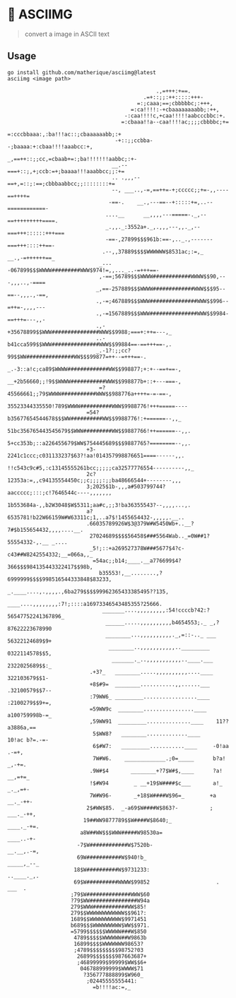 # 📸 ASCIIMG 

> convert a image in ASCII text


## Usage

```
go install github.com/matherique/asciimg@latest
asciimg <image path>
```           
                                                                                                          
                                                                                                          
                                                                                                          
                                                                                                          
                                                                                                          
                                                   .,=+++:+==.                                            
                                               .=+::;;:++:::::+++-                                        
                                             =:;caaa;==;cbbbbbc;:+++,                                     
                                           =:ca!!!!:-+cbaaaaaaaabb;:++,                                   
                                         -:caa!!!!c,+caa!!!!!aabcccbbc:+.                                 
                                        =:cbaaa!!a--caa!!!!ac;;;;cbbbbc;+=                                
                                       =:cccbbaaa:,:ba!!!ac::;cbaaaaaabb;:+                               
                                      -+::;;ccbba--;baaaa:+:cbaa!!!!aaabcc:+,                             
                                     _,==++::;;cc,=cbaab+=:;ba!!!!!!!aabbc;:+-                            
                                     __.--===+::;,+;ccb:=+;baaaa!!!aaabbcc;;:+=                           
                                     .. .,,,--==+,=::;:==;cbbbaabbcc;;::::::::+=                          
                                     --, ___..,-=,==++=-+;ccccc;;+=-,,----==++++=                         
                                    -==-.    __.,---==--+:::::+=,..--============-                        
                                   ....__      __,,,,---=====-._,--==+++++++++====.                       
                                   _.,,._:3552a+._,.,,,---,,._,--===+++::::::+++===                       
                                   -==-,27899$$$961b:==-,.._.,-------===+++::::++==-                      
                                  .--,,37889$$$$WWWWWW$8531ac;:=,_    __.,-=++++++==_                     
                                 _----067899$$$WWWW#########WWW$974!=,,..._..-=+++==-                     
                                 ,-==;56789$$$WWWW############WWWW$$90,---,,,..,-====                     
                                _,==-257889$$$WWWW#############WWW$$$95--==--,,,.,-==,                    
                                .,-=;467889$$$WWW###############WWW$$996--=++=-,,,,---                    
                                .,-=1567889$$$WWW###############WWW$$9984-==+++=---,,-                    
                                .,-+35678899$$WWW###############WWW$$9988;===+:++=---,_                   
                                ..-b41cca599$$WWW###############WWW$$99884==-==+++==-,.                   
                                _.-1?:;;cc?99$$WW###############WW$$$99877=++--=+++==-.                   
                                _.-3::a!c;ca89$WWWW#############WW$$998877;+:+--==+==-,                   
                                __+2b56660;;!9$$WWWW###########WWW$$998877b+::+---===-,                   
                                 =?45566661;;79$WWWW###########WWW$$988776a++++=-=-==-,                   
                              35523344335550!789$WWWW##########WWW$9988776!+++=====----                   
                             =54?b35677654544678$$$WW##########WW$$9988776!:+======--,,_                  
                              51bc356765443545679$$WWW#########WW$$9887766!++======--,,.                  
                              5+cc353b;::a226455679$WW$754445689$$$9887765?========--,,.                  
                             +3-2241c1ccc;c031133237$63?!aa!014357998876651====------,,.                  
                             !!c543c9c#5,:c13145555261bcc;;;;;ca32577776554----------,,_                  
                             2c?12353a:=,,c94135554450c;;c;;;;:;;ba48666544+--------,,,                   
                             3;2025$1b-,,,a#503799744?aaccccc;:::;c!7646544c----,,,,,,,                   
                             1b553684a-,,b2W3048$W$5311;aa#c,;;3!ba36355543?--,,,,...,.                   
                             a?6535781!b22W66159W#W63311c;1,..a7$!1455654432-,,,,,.__..                   
                             .66035789926W$3@379W#W5450Wb+..__?7#$b155654432,,,,....__.                   
                              27024689$$$$56458$###5564Wab.._=0W##1?55554332-,.__ _....                   
                              _5!;::+a269527378W###5677$4?c-c43##W8242554332;__=066a,,_                   
                               =54ac;;b14;____.__a776699$4?366$$$984135443322417$$98b,                    
                                 b35553!,__........,?6999999$$$$998516544333848$83233,                    
                                   _.____....,.,,,,.,6ba279$$$$99962365433385495??135,                    
                                     ____....,,,,,,,,:7!;::::a16973346543485355?25666.                    
                                  _______....,,,,,,,,,:54!ccccb?42:?56547752241367896_                    
                                   ______.....,,,,,,,,,,b4654553;._ _,?87622223678990                     
                                   ________...,,,,,,,,,,._,=::-.._ ___ 56322124689$9+                     
                                    ________..,,,,,,,,,,,.._________   0322114578$$5,                     
                                     _______._..,,,,,,,,,,,..____.___  2322025689$$:_                     
                              .+3?_   ________.....,,,,,,,,,,....____  322103679$$1-                      
                              +8$#9=  ________...........,,......___  .32100579$$7--                      
                              :79WW6_ _________.................____  :2100279$$9+=,                      
                              =59WW9c  ________................____   a100?59998b-=_                      
                              ,59WW91  _________..............____    11??a3886a,==                       
                               5$WW8?   ________.............____     10!ac b?=.-=-                       
                               6$#W7:   _________...........____     -0!aa    .-=+,                       
                               7W#W6.    _____________.;0=_____      b?a!    _,-+=.                       
                              .9W#$4       ________+?7$W#$,____      ?a!    __,=+=_                       
                              !$#W94        _ __+19$W####$c___       a!_   _._,=+-                        
                              7W#W96-       _+18$W####W$96=_        +a    __._-++-                        
                             2$#WW$85.  _-a69$W####W$863?-          ;    ___._-++,                        
                            19##WW9877789$$W####W$8640;_                ____._-+=.                        
                           a8W##WW$$$WWW#####W98530a=                   ____..-+-                         
                          -7$W############W$7520b-                     __.__,.-=,                         
                          69W###########W$940!b_                       _____,_--_                         
                         18$W##########W$9731233:                     ..____._,.                          
                         69$W##########WWWW$99852                     .  ___  .                           
                        ;79$W##############WWW$60                                                         
                        ?79$WW###############W94a                                                         
                        279$WWW###########WW$85!                                                          
                        279$$WWWWWWWWWWWW$$961?:                                                          
                        1689$$WWWWWWWWWW$9971451                                                          
                        b689$$$WWWWWWWWW$WW$$971.                                                         
                        =5799$$$$$$WWWWW###W$850                                                          
                         4789$$$$$WWWWWW##W9863b                                                          
                         16899$$$$WWWWWWW98653?                                                           
                         ;4789$$$$$$$$$98752?03                                                           
                          26899$$$$$$$987663687+                                                          
                          ;46899999$99999$WW$$6+                                                          
                           046788999999$WWWW$71                                                           
                            ?356777888899$W960_                                                           
                             ;02445555555441:                                                             
                               =b!!!!ac:=,_                                                               
                                                                                                          
                                                                                               
